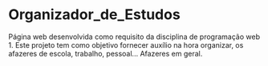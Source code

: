 # Organizador_de_Estudos
Página web desenvolvida como requisito da disciplina de programação web 1. Este projeto tem como objetivo fornecer auxílio na hora organizar, os afazeres de escola, trabalho, pessoal... Afazeres em geral.
